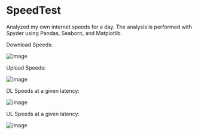 # SpeedTest
Analyzed my own internet speeds for a day. The analysis is performed with Spyder using Pandas, Seaborn, and Matplotlib.

Download Speeds:

![image](https://github.com/cjordan223/SpeedTest/assets/126746175/2403d0d1-ab98-448a-b255-00f1c550f5b5)

Upload Speeds:

![image](https://github.com/cjordan223/SpeedTest/assets/126746175/b54f03bd-651c-4971-8b84-9c95ea10e080)

DL Speeds at a given latency:

![image](https://github.com/cjordan223/SpeedTest/assets/126746175/d586464d-0615-4f7d-b8e1-9d2ba88b710f)

UL Speeds at a given latency:

![image](https://github.com/cjordan223/SpeedTest/assets/126746175/9a93dfc3-537a-4660-93ee-b6088534b8cd)
